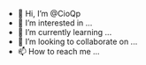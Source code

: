 - 👋 Hi, I’m @CioQp
- 👀 I’m interested in ...
- 🌱 I’m currently learning ...
- 💞️ I’m looking to collaborate on ...
- 📫 How to reach me ...

<!---
CioQp/CioQp is a ✨ special ✨ repository because its `README.md` (this file) appears on your GitHub profile.
You can click the Preview link to take a look at your changes.
--->
